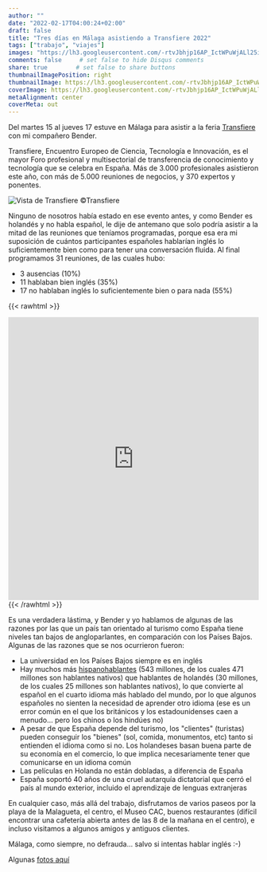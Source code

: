```yaml
---
author: ""
date: "2022-02-17T04:00:24+02:00"
draft: false
title: "Tres días en Málaga asistiendo a Transfiere 2022"
tags: ["trabajo", "viajes"]
images: "https://lh3.googleusercontent.com/-rtvJbhjp16AP_IctWPuWjALl25i-yjmbW98Tz9NUYBt75vowNQYW9eDg8bXqwPYqbyOqildIIZMao6T7e2alwwDqCGJda_rOvbUyKA62iRxu8XKjvgrceUhrkOzPlyrZCkLH6JzzAg=w2400"
comments: false     # set false to hide Disqus comments
share: true        # set false to share buttons
thumbnailImagePosition: right
thumbnailImage: https://lh3.googleusercontent.com/-rtvJbhjp16AP_IctWPuWjALl25i-yjmbW98Tz9NUYBt75vowNQYW9eDg8bXqwPYqbyOqildIIZMao6T7e2alwwDqCGJda_rOvbUyKA62iRxu8XKjvgrceUhrkOzPlyrZCkLH6JzzAg=w2400
coverImage: https://lh3.googleusercontent.com/-rtvJbhjp16AP_IctWPuWjALl25i-yjmbW98Tz9NUYBt75vowNQYW9eDg8bXqwPYqbyOqildIIZMao6T7e2alwwDqCGJda_rOvbUyKA62iRxu8XKjvgrceUhrkOzPlyrZCkLH6JzzAg=w2400
metaAlignment: center
coverMeta: out
---
```


Del martes 15 al jueves 17 estuve en Málaga para asistir a la feria [Transfiere](https://transfiere.fycma.com/) con mi compañero Bender.

<!--more-->

Transfiere, Encuentro Europeo de Ciencia, Tecnología e Innovación, es el mayor Foro profesional y multisectorial de transferencia de conocimiento y tecnología que se celebra en España. Más de 3.000 profesionales asistieron este año, con más de 5.000 reuniones de negocios, y 370 expertos y ponentes.

![Vista de Transfiere ©Transfiere](https://transfiere.fycma.com/wp-content/uploads/2022/02/Galeria-Transfiere-2022-9.jpg)

Ninguno de nosotros había estado en ese evento antes, y como Bender es holandés y no habla español, le dije de antemano que solo podría asistir a la mitad de las reuniones que teníamos programadas, porque esa era mi suposición de cuántos participantes españoles hablarían inglés lo suficientemente bien como para tener una conversación fluida. Al final programamos 31 reuniones, de las cuales hubo:

* 3 ausencias (10%)
* 11 hablaban bien inglés (35%)
* 17 no hablaban inglés lo suficientemente bien o para nada (55%)

{{< rawhtml >}}
<iframe title="English proficiency in sample Transfiere2022 meetings" aria-label="Donut Chart" id="datawrapper-chart-XNcuh" src="https://datawrapper.dwcdn.net/XNcuh/1/" scrolling="no" frameborder="0" style="width: 0; min-width: 100% !important; border: none;" height="568"></iframe><script type="text/javascript">!function(){"use strict";window.addEventListener("message",(function(e){if(void 0!==e.data["datawrapper-height"]){var t=document.querySelectorAll("iframe");for(var a in e.data["datawrapper-height"])for(var r=0;r<t.length;r++){if(t[r].contentWindow===e.source)t[r].style.height=e.data["datawrapper-height"][a]+"px"}}}))}();
</script>
{{< /rawhtml >}}

Es una verdadera lástima, y ​​Bender y yo hablamos de algunas de las razones por las que un país tan orientado al turismo como España tiene niveles tan bajos de angloparlantes, en comparación con los Países Bajos. Algunas de las razones que se nos ocurrieron fueron:

* La universidad en los Países Bajos siempre es en inglés
* Hay muchos más [hispanohablantes](https://en.wikipedia.org/wiki/List_of_languages_by_total_number_of_speakers) (543 millones, de los cuales 471 millones son hablantes nativos) que hablantes de holandés (30 millones, de los cuales 25 millones son hablantes nativos), lo que convierte al español en el cuarto idioma más hablado del mundo, por lo que algunos españoles no sienten la necesidad de aprender otro idioma (ese es un error común en el que los británicos y los estadounidenses caen a menudo... pero los chinos o los hindúes no)
* A pesar de que España depende del turismo, los "clientes" (turistas) pueden conseguir los "bienes" (sol, comida, monumentos, etc) tanto si entienden el idioma como si no. Los holandeses basan buena parte de su economía en el comercio, lo que implica necesariamente tener que comunicarse en un idioma común
* Las películas en Holanda no están dobladas, a diferencia de España
* España soportó 40 años de una cruel autarquía dictatorial que cerró el país al mundo exterior, incluido el aprendizaje de lenguas extranjeras

En cualquier caso, más allá del trabajo, disfrutamos de varios paseos por la playa de la Malagueta, el centro, el Museo CAC, buenos restaurantes (difícil encontrar una cafetería abierta antes de las 8 de la mañana en el centro), e incluso visitamos a algunos amigos y antiguos clientes.

Málaga, como siempre, no defrauda... salvo si intentas hablar inglés :-)

Algunas [fotos aquí](https://photos.app.goo.gl/vumqi1yNyntnG5kMA)
